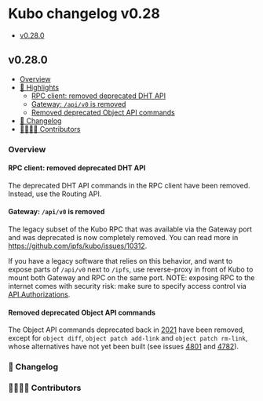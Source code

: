 # Kubo changelog v0.28

- [v0.28.0](#v0280)

## v0.28.0

- [Overview](#overview)
- [🔦 Highlights](#-highlights)
  - [RPC client: removed deprecated DHT API](#rpc-client-removed-deprecated-dht-api)
  - [Gateway: `/api/v0` is removed](#gateway-apiv0-is-removed)
  - [Removed deprecated Object API commands](#removed-deprecated-object-api-commands)
- [📝 Changelog](#-changelog)
- [👨‍👩‍👧‍👦 Contributors](#-contributors)

### Overview

#### RPC client: removed deprecated DHT API

The deprecated DHT API commands in the RPC client have been removed. Instead, use the Routing API.

#### Gateway: `/api/v0` is removed

The legacy subset of the Kubo RPC that was available via the Gateway port and was deprecated is now completely removed. You can read more in <https://github.com/ipfs/kubo/issues/10312>.

If you have a legacy software that relies on this behavior, and want to expose parts of `/api/v0` next to `/ipfs`, use reverse-proxy in front of Kubo to mount both Gateway and RPC on the same port. NOTE: exposing RPC to the internet comes with security risk: make sure to specify access control via [API.Authorizations](https://github.com/ipfs/kubo/blob/master/docs/config.md#apiauthorizations).

#### Removed deprecated Object API commands

The Object API commands deprecated back in [2021](https://github.com/ipfs/kubo/issues/7936) have been removed, except for `object diff`, `object patch add-link` and `object patch rm-link`, whose alternatives have not yet been built (see issues [4801](https://github.com/ipfs/kubo/issues/4801) and [4782](https://github.com/ipfs/kubo/issues/4782)).

### 📝 Changelog

### 👨‍👩‍👧‍👦 Contributors

